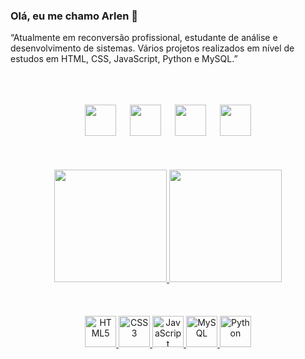 ### Olá, eu me chamo Arlen 👋
“Atualmente em reconversão profissional, estudante de análise e desenvolvimento de sistemas. Vários projetos realizados em nível de estudos em HTML, CSS, JavaScript, Python e MySQL.”

<br>
<br>
<br>

<div align="center">
  <a href="https://www.linkedin.com/in/arlen-possamai-9899791a9/" target="_blank"><img height="50" width="50" src="https://github.com/arlendev/icon-img/blob/main/linkedin.png"></a>
  &emsp;
  <a href="https://github.com/arlendev" target="_blank"><img height="50" width="50" src="https://github.com/arlendev/icon-img/blob/main/github.png"></a>
  &emsp;
  <a href="https://www.facebook.com/arlen.possamai" target="_blank"><img height="50" width="50" src="https://github.com/arlendev/icon-img/blob/main/facebook.png"></a>
  &emsp;
  <a href="https://arlendev.github.io/portfolio/" target="_blank"><img height="50" width="50" src="https://github.com/arlendev/icon-img/blob/main/dribbble.png"></a>
</div>

<br>
<br>
<br>

<div align="center">
  <a href="https://github.com/arlendev">
  <img height="180em" src="https://github-readme-stats.vercel.app/api?username=arlendev&show_icons=true&theme=dracula&include_all_commits=true&count_private=true"/>
  <img height="180em" src="https://github-readme-stats.vercel.app/api/top-langs/?username=arlendev&layout=compact&langs_count=7&theme=dracula"/>
</div>
 
<br>
<br>
<br>
  
<div align="center">
  <img alt="HTML5" height="50" width="50" src="https://cdn.jsdelivr.net/gh/devicons/devicon/icons/html5/html5-plain-wordmark.svg" />
  <img alt="CSS3" height="50" width="50" src="https://cdn.jsdelivr.net/gh/devicons/devicon/icons/css3/css3-plain-wordmark.svg" />
  <img alt="JavaScript" height="50" width="50" src="https://cdn.jsdelivr.net/gh/devicons/devicon/icons/javascript/javascript-original.svg" />
  <img alt="MySQL" height="50" width="50" src="https://cdn.jsdelivr.net/gh/devicons/devicon/icons/mysql/mysql-original-wordmark.svg" />
  <img alt="Python" height="50" width="50" src="https://cdn.jsdelivr.net/gh/devicons/devicon/icons/python/python-original-wordmark.svg" />
</div>

<br>



<!--
**arlendev/arlendev** is a ✨ _special_ ✨ repository because its `README.md` (this file) appears on your GitHub profile.
-->

